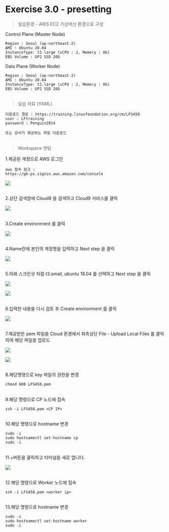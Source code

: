 # Exercise 3.0 - presetting

> 실습환경 - AWS EC2 가상머신 환경으로 구성

Control Plane (Master Node)

```
Region : Seoul (ap-northeast-2)
AMI : Ubuntu 20.04
InstanceType: t2.large (vCPU : 2, Memory : 8G)
EBS Volume : GP2 SSD 20G
```

Data Plane (Worker Node)

```
Region : Seoul (ap-northeast-2)
AMI : Ubuntu 20.04
InstanceType: t2.large (vCPU : 2, Memory : 8G)
EBS Volume : GP2 SSD 20G
```

##

> 실습 자료 (YAML)

```
다운로드 경로 : https://training.linuxfoundation.org/cm/LFS458
user : LFtraining
password : Penguin2014

또는 강사가 제공하는 파일 다운로드
```

##

> Workspace 셋팅

1.제공된 계정으로 AWS 로그인

```
aws 접속 링크 :
https://gk-ps.signin.aws.amazon.com/console
```

![](../img/awslogin.png)

##

2.상단 검색창에 Cloud9 을 검색하고 Cloud9 서비스를 클릭

![](../img/cloud9.png)

##

3.Create environment 를 클릭

![](../img/create.png)

##

4.Name란에 본인의 계정명을 입력하고 Next step 을 클릭

![](../img/name.png)

##

5.아래 스크린샷 처럼 t3.small, ubuntu 18.04 를 선택하고 Next step 을 클릭

![](../img/t3.png)

![](../img/ubuntu.png)

##

6.입력한 내용을 다시 검토 후 Create environment 를 클릭

![](../img/next.png)

##

7.제공받은 pem 파일을 Cloud 환경에서 좌측상단 File - Upload Local Files 를 클릭하여 해당 파일을 업로드

![](../img/uploadfile.png)

![](../img/key.png)

##

8.해당명령으로 key 파일의 권한을 변경

```
chmod 600 LFS458.pem
```

##

9.해당 명령으로 CP 노드에 접속

```
ssh -i LFS458.pem <CP IP>
```

##

10.해당 명령으로 hostname 변경

```
sudo -i
sudo hostnamectl set-hostname cp
sudo -i
```

##

11.+버튼을 클릭하고 터미널을 새로 엽니다.

![](../img/terminal.png)

##

12.해당 명령으로 Worker 노드에 접속

```
ssh -i LFS458.pem <worker ip>
```

##

13.해당 명령으로 hostname 변경

```
sudo -i
sudo hostnamectl set-hostname worker
sudo -i
```
